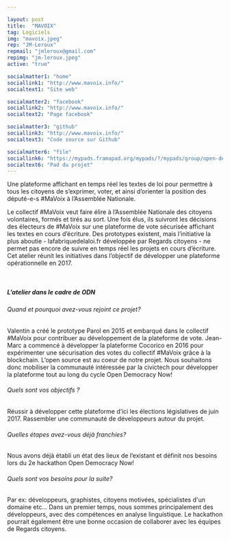 ```yaml
---

layout: post
title:  "MAVOIX"
tag: Logiciels
img: "mavoix.jpeg"
rep: "JM-Leroux"
repmail: "jmleroux@gmail.com"
repimg: "jm-leroux.jpeg"
active: "true"

socialmatter1: "home"
sociallink1: "http://www.mavoix.info/"
socialtext1: "Site web"

socialmatter2: "facebook"
sociallink2: "http://www.mavoix.info/"
socialtext2: "Page facebook"

socialmatter3: "github"
sociallink3: "http://www.mavoix.info/"
socialtext3: "Code source sur Github"

socialmatter6: "file"
sociallink6: "https://mypads.framapad.org/mypads/?/mypads/group/open-democracy-now-z42av7kt/pad/view/mavoix-eu19278v"
socialtext6: "Pad du projet"
---
```


Une plateforme affichant en temps réel les textes de loi pour permettre à tous les citoyens de s’exprimer, voter, et ainsi d’orienter la position des député-e-s #MaVoix à l’Assemblée Nationale.

Le collectif #MaVoix veut faire élire à l’Assemblée Nationale des citoyens volontaires, formés et tirés au sort. Une fois élus, ils suivront les décisions des électeurs de #MaVoix sur une plateforme de vote sécurisée affichant les textes en cours d’écriture. Des prototypes existent, mais l’initiative la plus aboutie - lafabriquedelaloi.fr développée par Regards citoyens - ne permet pas encore de suivre en temps réel les projets en cours d’écriture. Cet atelier réunit les initiatives dans l’objectif de développer une plateforme opérationnelle en 2017.

<br>

##### L'atelier dans le cadre de ODN
 
###### Quand et pourquoi avez-vous rejoint ce projet?

Valentin a créé le prototype Parol en 2015 et embarqué dans le collectif #MaVoix pour contribuer au développement de la plateforme de vote. Jean-Marc a commencé à développer la plateforme Cocorico en 2016 pour expérimenter une sécurisation des votes du collectif #MaVoix grâce à la blockchain. L’open source est au coeur de notre projet. Nous souhaitons donc mobiliser la communauté intéressée par la civictech pour développer la plateforme tout au long du cycle Open Democracy Now!

###### Quels sont vos objectifs ?

Réussir à développer cette plateforme d’ici les élections législatives de juin 2017. Rassembler une communauté de développeurs autour du projet.

###### Quelles étapes avez-vous déjà franchies?

Nous avons déjà établi un état des lieux de l’existant et définit nos besoins lors du 2e hackathon Open Democracy Now!

###### Quels sont vos besoins pour la suite?

Par ex: développeurs, graphistes, citoyens motivées, spécialistes d'un domaine etc... Dans un premier temps, nous sommes principalement des développeurs, avec des compétences en analyse linguistique. Le hackathon pourrait également être une bonne occasion de collaborer avec les équipes de Regards citoyens.

